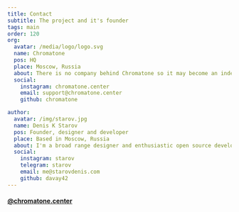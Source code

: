 ```yaml
---
title: Contact
subtitle: The project and it's founder
tags: main
order: 120
org:
  avatar: /media/logo/logo.svg
  name: Chromatone
  pos: HQ
  place: Moscow, Russia
  about: There is no company behind Chromatone so it may become an independent socially funded initiative. 
  social:
    instagram: chromatone.center
    email: support@chromatone.center
    github: chromatone

author:
  avatar: /img/starov.jpg
  name: Denis K Starov
  pos: Founder, designer and developer
  place: Based in Moscow, Russia
  about: I'm a broad range designer and enthusiastic open source developer. So I explore music with the web browser. And share my experiments and explorations with everyone here.
  social:
    instagram: starov
    telegram: starov
    email: me@starovdenis.com
    github: davay42
---
```


#### <la-instagram /> <a href="https://www.instagram.com/chromatone.center" target="_blank">@chromatone.center</a>

<author-card :author="$frontmatter?.org" />

<author-card :author="$frontmatter?.author" />

<style>

</style>